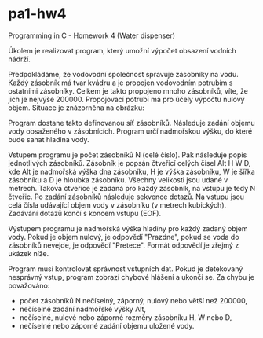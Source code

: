 pa1-hw4
=======

Programming in C - Homework 4 (Water dispenser)

Úkolem je realizovat program, který umožní výpočet obsazení vodních nádrží.

Předpokládáme, že vodovodní společnost spravuje zásobníky na vodu. Každý zásobník má tvar kvádru a je propojen vodovodním potrubím s ostatními zásobníky. Celkem je takto propojeno mnoho zásobníků, víte, že jich je nejvýše 200000. Propojovací potrubí má pro účely výpočtu nulový objem. Situace je znázorněna na obrázku:

Program dostane takto definovanou síť zásobníků. Následuje zadání objemu vody obsaženého v zásobnících. Program určí nadmořskou výšku, do které bude sahat hladina vody.

Vstupem programu je počet zásobníků N (celé číslo). Pak následuje popis jednotlivých zásobníků. Zásobník je popsán čtveřicí celých čísel Alt H W D, kde Alt je nadmořská výška dna zásobníku, H je výška zásobníku, W je šířka zásobníku a D je hloubka zásobníku. Všechny velikosti jsou udané v metrech. Taková čtveřice je zadaná pro každý zásobník, na vstupu je tedy N čtveřic. Po zadání zásobníků následuje sekvence dotazů. Na vstupu jsou celá čísla udávající objem vody v zásobníku (v metrech kubických). Zadávání dotazů končí s koncem vstupu (EOF).

Výstupem programu je nadmořská výška hladiny pro každý zadaný objem vody. Pokud je objem nulový, je odpovědí "Prazdne", pokud se voda do zásobníků nevejde, je odpovědí "Pretece". Formát odpovědí je zřejmý z ukázek níže.

Program musí kontrolovat správnost vstupních dat. Pokud je detekovaný nesprávný vstup, program zobrazí chybové hlášení a ukončí se. Za chybu je považováno:

* počet zásobníků N nečíselný, záporný, nulový nebo větší než 200000,
* nečíselné zadání nadmořské výšky Alt,
* nečíselné, nulové nebo záporné rozměry zásobníku H, W nebo D,
* nečíselné nebo záporné zadání objemu uložené vody.
